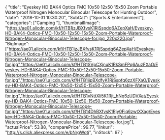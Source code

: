 {
	"title": "Eyeskey HD BAK4 Optics FMC 10x50 12x50 15x50 Zoom Portable Waterproof Nitrogen Monocular Binocular Telescope for Hunting Outdoor",
	"date": "2018-10-31 10:30:20",
	"SubCat": ["Sports & Entertainment"],
	"categories": ["Camping "],
	"thumbnailImage": "https://ae01.alicdn.com/kf/HTB1jzJBXfvsK1RjSspdq6AZepXaH/Eyeskey-HD-BAK4-Optics-FMC-10x50-12x50-15x50-Zoom-Portable-Waterproof-Nitrogen-Monocular-Binocular-Telescope-for.jpg_220x220.jpg",
	"BigImage": ["https://ae01.alicdn.com/kf/HTB1jzJBXfvsK1RjSspdq6AZepXaH/Eyeskey-HD-BAK4-Optics-FMC-10x50-12x50-15x50-Zoom-Portable-Waterproof-Nitrogen-Monocular-Binocular-Telescope-for.jpg","https://ae01.alicdn.com/kf/HTB1SVpCXjnuK1RkSmFPq6AuzFXaO/Eyeskey-HD-BAK4-Optics-FMC-10x50-12x50-15x50-Zoom-Portable-Waterproof-Nitrogen-Monocular-Binocular-Telescope-for.jpg","https://ae01.alicdn.com/kf/HTB1iipBXdfvK1RjSspfq6zzXFXaO/Eyeskey-HD-BAK4-Optics-FMC-10x50-12x50-15x50-Zoom-Portable-Waterproof-Nitrogen-Monocular-Binocular-Telescope-for.jpg","https://ae01.alicdn.com/kf/HTB1vNttXli5K1Rjt_hNq6zUDVXat/Eyeskey-HD-BAK4-Optics-FMC-10x50-12x50-15x50-Zoom-Portable-Waterproof-Nitrogen-Monocular-Binocular-Telescope-for.jpg","https://ae01.alicdn.com/kf/HTB14DhBXfvsK1Rjy0Fiq6zwtXXag/Eyeskey-HD-BAK4-Optics-FMC-10x50-12x50-15x50-Zoom-Portable-Waterproof-Nitrogen-Monocular-Binocular-Telescope-for.jpg"],
	"actualPrice": 53.88,
	"comparePrice": 99.77,
	"linkurl": "http://s.click.aliexpress.com/e/bNrgWoti",
	"inStock": 97
}
